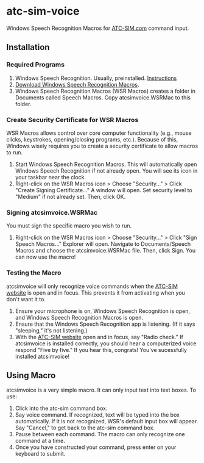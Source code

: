 # atc-sim-voice
Windows Speech Recognition Macros for [ATC-SIM.com](http://www.atc-sim.com/) command input.

## Installation
### Required Programs
1) Windows Speech Recognition. Usually, preinstalled. [Instructions](https://support.microsoft.com/en-us/help/4027176/windows-10-use-voice-recognition)
2) [Download Windows Speech Recognition Macros](https://www.microsoft.com/en-us/download/details.aspx?id=13045).
3) Windows Speech Recognition Macros (WSR Macros) creates a folder in Documents called Speech Macros. Copy atcsimvoice.WSRMac to this folder.

### Create Security Certificate for WSR Macros
WSR Macros allows control over core computer functionality (e.g., mouse clicks, keystrokes, opening/closing programs, etc.). Because of this, Windows wisely requires you to create a security certificate to allow macros to run.
1) Start Windows Speech Recognition Macros. This will automatically open Windows Speech Recognition if not already open. You will see its icon in your taskbar near the clock.
2) Right-click on the WSR Macros icon > Choose "Security..." > Click "Create Signing Certificate..." A window will open. Set security level to "Medium" if not already set. Then, click OK.

### Signing atcsimvoice.WSRMac
You must sign the specific macro you wish to run.
1) Right-click on the WSR Macros icon > Choose "Security..." > Click "Sign Speech Macros..." Explorer will open. Navigate to Documents/Speech Macros and choose the atcsimvoice.WSRMac file. Then, click Sign. You can now use the macro!

### Testing the Macro
atcsimvoice will only recognize voice commands when the [ATC-SIM website](http://www.atc-sim.com/) is open and in focus. This prevents it from activating when you don't want it to.
1) Ensure your microphone is on, Windows Speech Recognition is open, and Windows Speech Recognition Macros is open.
2) Ensure that the Windows Speech Recognition app is listening. (If it says "sleeping," it's not listening.)
3) With the [ATC-SIM website](http://www.atc-sim.com/) open and in focus, say "Radio check." If atcsimvoice is installed correctly, you should hear a computerized voice respond "Five by five." If you hear this, congrats! You've sucessfully installed atcsimvoice!

## Using Macro
atcsimvoice is a very simple macro. It can only input text into text boxes. To use:
1) Click into the atc-sim command box.
2) Say voice command. If recognized, text will be typed into the box automatically. If it is not recognized, WSR's default input box will appear. Say "Cancel," to get back to the atc-sim command box.
3) Pause between each command. The macro can only recognize one command at a time.
4) Once you have constructed your command, press enter on your keyboard to submit.
